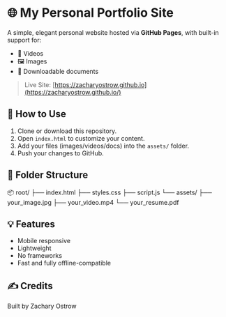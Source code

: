 # 🌐 My Personal Portfolio Site

A simple, elegant personal website hosted via **GitHub Pages**, with built-in support for:

- 🎥 Videos
- 🖼️ Images
- 📄 Downloadable documents

> Live Site: [https://zacharyostrow.github.io](https://zacharyostrow.github.io/)

## 🚀 How to Use

1. Clone or download this repository.
2. Open `index.html` to customize your content.
3. Add your files (images/videos/docs) into the `assets/` folder.
4. Push your changes to GitHub.

## 📁 Folder Structure
📦 root/
├── index.html
├── styles.css
├── script.js
└── assets/
├── your_image.jpg
├── your_video.mp4
└── your_resume.pdf

## 💡 Features
- Mobile responsive
- Lightweight
- No frameworks
- Fast and fully offline-compatible

## ✍️ Credits
Built by Zachary Ostrow
